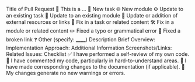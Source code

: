 Title of Pull Request
🤔 This is a ...
 🌟 New task
 🌐 New module
 ⚙️ Update to an existing task
 🔧 Update to an existing module
 🔗 Update or addition of external resources or links
 🐛 Fix in a task or related content
 🛠 Fix in a module or related content
 ✏️ Fixed a typo or grammatical error
 🔗 Fixed a broken link
 ❓ Other (specify: ****____****)
Description
Brief Overview:
Implementation Approach:
Additional Information
Screenshots/Links:
 Related Issues:
Checklist
 ✅ I have performed a self-review of my own code.
 📝 I have commented my code, particularly in hard-to-understand areas.
 🔧 I have made corresponding changes to the documentation (if applicable).
 🚫 My changes generate no new warnings or errors.